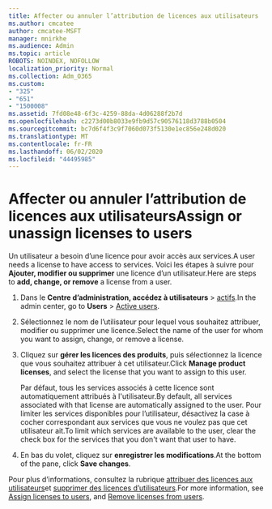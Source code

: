 ```yaml
---
title: Affecter ou annuler l’attribution de licences aux utilisateurs
ms.author: cmcatee
author: cmcatee-MSFT
manager: mnirkhe
ms.audience: Admin
ms.topic: article
ROBOTS: NOINDEX, NOFOLLOW
localization_priority: Normal
ms.collection: Adm_O365
ms.custom:
- "325"
- "651"
- "1500008"
ms.assetid: 7fd08e48-6f3c-4259-88da-4d06288f2b7d
ms.openlocfilehash: c2273d00b8033e9fb9d57c90576118d3788b0504
ms.sourcegitcommit: bc7d6f4f3c9f7060d073f5130e1ec856e248d020
ms.translationtype: MT
ms.contentlocale: fr-FR
ms.lasthandoff: 06/02/2020
ms.locfileid: "44495985"
---
```

# <a name="assign-or-unassign-licenses-to-users"></a><span data-ttu-id="82f65-102">Affecter ou annuler l’attribution de licences aux utilisateurs</span><span class="sxs-lookup"><span data-stu-id="82f65-102">Assign or unassign licenses to users</span></span>

<span data-ttu-id="82f65-103">Un utilisateur a besoin d’une licence pour avoir accès aux services.</span><span class="sxs-lookup"><span data-stu-id="82f65-103">A user needs a license to have access to services.</span></span> <span data-ttu-id="82f65-104">Voici les étapes à suivre pour **Ajouter, modifier ou supprimer** une licence d’un utilisateur.</span><span class="sxs-lookup"><span data-stu-id="82f65-104">Here are steps to **add, change, or remove** a license from a user.</span></span>
  
1. <span data-ttu-id="82f65-105">Dans le **Centre d’administration, accédez à utilisateurs** \> [actifs](https://go.microsoft.com/fwlink/p/?linkid=834822).</span><span class="sxs-lookup"><span data-stu-id="82f65-105">In the admin center, go to **Users** \> [Active users](https://go.microsoft.com/fwlink/p/?linkid=834822).</span></span>

2. <span data-ttu-id="82f65-106">Sélectionnez le nom de l’utilisateur pour lequel vous souhaitez attribuer, modifier ou supprimer une licence.</span><span class="sxs-lookup"><span data-stu-id="82f65-106">Select the name of the user for whom you want to assign, change, or remove a license.</span></span>

3. <span data-ttu-id="82f65-107">Cliquez sur **gérer les licences des produits**, puis sélectionnez la licence que vous souhaitez attribuer à cet utilisateur.</span><span class="sxs-lookup"><span data-stu-id="82f65-107">Click **Manage product licenses**, and select the license that you want to assign to this user.</span></span>

    <span data-ttu-id="82f65-108">Par défaut, tous les services associés à cette licence sont automatiquement attribués à l'utilisateur.</span><span class="sxs-lookup"><span data-stu-id="82f65-108">By default, all services associated with that license are automatically assigned to the user.</span></span> <span data-ttu-id="82f65-109">Pour limiter les services disponibles pour l’utilisateur, désactivez la case à cocher correspondant aux services que vous ne voulez pas que cet utilisateur ait.</span><span class="sxs-lookup"><span data-stu-id="82f65-109">To limit which services are available to the user, clear the check box for the services that you don't want that user to have.</span></span>

4. <span data-ttu-id="82f65-110">En bas du volet, cliquez sur **enregistrer les modifications**.</span><span class="sxs-lookup"><span data-stu-id="82f65-110">At the bottom of the pane, click **Save changes**.</span></span>

<span data-ttu-id="82f65-111">Pour plus d’informations, consultez la rubrique [attribuer des licences aux utilisateurs](https://docs.microsoft.com/microsoft-365/admin/add-users/add-users)et [supprimer des licences d’utilisateurs](https://docs.microsoft.com/microsoft-365/admin/add-users/delete-a-user).</span><span class="sxs-lookup"><span data-stu-id="82f65-111">For more information, see [Assign licenses to users](https://docs.microsoft.com/microsoft-365/admin/add-users/add-users), and [Remove licenses from users](https://docs.microsoft.com/microsoft-365/admin/add-users/delete-a-user).</span></span>